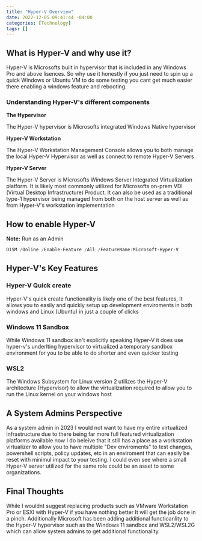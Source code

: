 ```yaml
---
title: "Hyper-V Overview"
date: 2022-12-05 09:41:44 -04:00
categories: [Technology]
tags: []
---
```

## What is Hyper-V and why use it?
Hyper-V is Microsofts built in hypervisor that is included in any Windows Pro and above lisences. So why use it honestly if you just need to spin up a quick Windows or Ubuntu VM to do some testing you cant get much easier there enabling a windows feature and rebooting.

### Understanding Hyper-V's different components
__The Hypervisor__

The Hyper-V hypervisor is Microsofts integrated Windows Native hypervisor

__Hyper-V Workstation__

The Hyper-V Workstation Management Console allows you to both manage the local Hyper-V Hypervisor as well as connect to remote Hyper-V Servers

__Hyper-V Server__

The Hyper-V Server is Microsofts Windows Server Integrated Virtualization platform. It is likely most commonly utilized for Microsofts on-prem VDI (Virtual Desktop Infrastructure) Product. It can also be used as a traditional type-1 hypervisor being managed from both on the host server as well as from Hyper-V's workstation implementation


## How to enable Hyper-V
**Note:** Run as an Admin

``` powershell
DISM /Online /Enable-Feature /All /FeatureName:Microsoft-Hyper-V
```

## Hyper-V's Key Features
### Hyper-V Quick create 
Hyper-V's quick create functionality is likely one of the best features, It allows you to easily and quickly setup up development enviroments in both windows and Linux (Ubuntu) in just a couple of clicks

### Windows 11 Sandbox
While Windows 11 sandbox isn't explicitly speaking Hyper-V it does use hyper-v's underlting hypervisor to virtualized a temporary sandbox environment for you to be able to do shorter and even quicker testing

### WSL2
The Windows Subsystem for Linux version 2 utilizes the Hyper-V architecture (Hypervisor) to allow the virtualization required to allow you to run the Linux kernel on your windows host


## A System Admins Perspective
As a system admin in 2023 I would not want to have my entire virtualized infrastructure due to there being far more full featured virtualization platforms available now I do beleive that it still has a place as a workstation virtualizer to allow you to have multiple "Dev enviroments" to test changes, powershell scripts, policy updates, etc in an enviroment that can easily be reset with minimul impact to your testing. I could even see where a small Hyper-V server utilized for the same role could be an asset to some organizations.


## Final Thoughts

While I wouldnt suggest replacing products such as VMware Workstation Pro or ESXI with Hyper-V if you have nothing better It will get the job done in a pinch. Additionally Microsoft has been adding additional functioanlity to the Hyper-V hypervisor such as the Windows 11 sandbox and WSL2/WSL2G which can allow system admins to get additional functionality.